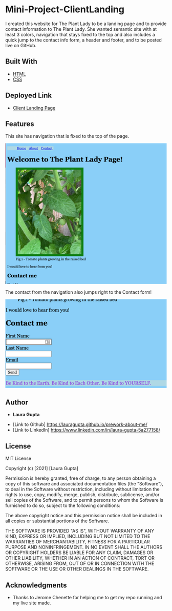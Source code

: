 # Mini-Project-ClientLanding

I created this website for The Plant Lady to be a landing page and to provide contact information to The Plant Lady. She wanted semantic site with at least 3 colors, navigation that stays fixed to the top and also includes a quick jump to the contact info form, a header and footer, and to be posted live on GitHub. 



## Built With

* [HTML](https://developer.mozilla.org/en-US/docs/Web/HTML)
* [CSS](https://developer.mozilla.org/en-US/docs/Web/CSS)

## Deployed Link

* [Client Landing Page](https://lauragupta.github.io/Mini-Project-ClientLanding/)

## Features

This site has navigation that is fixed to the top of the page. 

![client landing page with navigation](client-landing-navigation.png)

The contact from the navigation also jumps right to the Contact form! 

![contact form](client-landing-contact.png)


## Author

* **Laura Gupta** 


- [Link to Github] https://lauragupta.github.io/prework-about-me/
- [Link to LinkedIn] https://www.linkedin.com/in/laura-gupta-5a277158/

## License

MIT License

Copyright (c) [2021] [Laura Gupta]

Permission is hereby granted, free of charge, to any person obtaining a copy
of this software and associated documentation files (the "Software"), to deal
in the Software without restriction, including without limitation the rights
to use, copy, modify, merge, publish, distribute, sublicense, and/or sell
copies of the Software, and to permit persons to whom the Software is
furnished to do so, subject to the following conditions:

The above copyright notice and this permission notice shall be included in all
copies or substantial portions of the Software.

THE SOFTWARE IS PROVIDED "AS IS", WITHOUT WARRANTY OF ANY KIND, EXPRESS OR
IMPLIED, INCLUDING BUT NOT LIMITED TO THE WARRANTIES OF MERCHANTABILITY,
FITNESS FOR A PARTICULAR PURPOSE AND NONINFRINGEMENT. IN NO EVENT SHALL THE
AUTHORS OR COPYRIGHT HOLDERS BE LIABLE FOR ANY CLAIM, DAMAGES OR OTHER
LIABILITY, WHETHER IN AN ACTION OF CONTRACT, TORT OR OTHERWISE, ARISING FROM,
OUT OF OR IN CONNECTION WITH THE SOFTWARE OR THE USE OR OTHER DEALINGS IN THE
SOFTWARE.

## Acknowledgments

* Thanks to Jerome Chenette for helping me to get my repo running and my live site made. 
